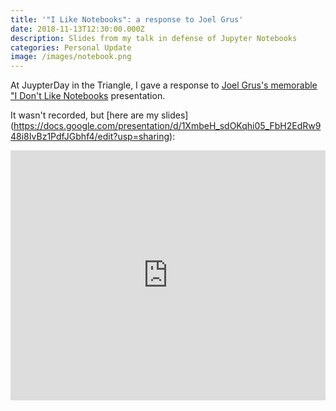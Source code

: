 ```yaml
---
title: '"I Like Notebooks": a response to Joel Grus'
date: 2018-11-13T12:30:00.000Z
description: Slides from my talk in defense of Jupyter Notebooks
categories: Personal Update
image: /images/notebook.png
---
```

At JuypterDay in the Triangle, I gave a response to [Joel Grus's memorable "I Don't Like Notebooks](https://www.youtube.com/watch?v=7jiPeIFXb6U) presentation.

 It wasn't recorded, but \[here are my slides](https://docs.google.com/presentation/d/1XmbeH_sdOKqhi05_FbH2EdRw948i8IvBz1PdfJGbhf4/edit?usp=sharing):

<iframe src="https://docs.google.com/presentation/d/e/2PACX-1vT-rTqOaHhXN5ztzOzstVrRDRyf-wNhEfSyaCVYVJ277HrzTcM_qXReQNIyTEU9p_xffmNrEamtmNtd/embed?start=false&loop=false&delayms=3000" frameborder="0" width="100%" height="400" allowfullscreen="true" mozallowfullscreen="true" webkitallowfullscreen="true"></iframe>
